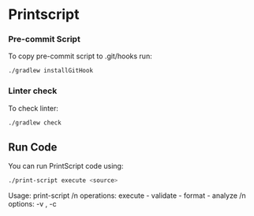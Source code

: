 
# Printscript

### Pre-commit Script
To copy pre-commit script to .git/hooks run:
```bash
./gradlew installGitHook
```

### Linter check
To check linter:
```bash
./gradlew check
```

## Run Code
You can run PrintScript code using:
```bash
./print-script execute <source>
```
Usage: print-script <operation> <source> /n
operations: execute - validate - format - analyze /n
options: -v <version>, -c <config file path>
